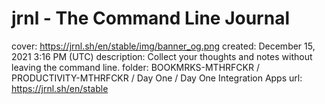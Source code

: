 # jrnl - The Command Line Journal

cover: https://jrnl.sh/en/stable/img/banner_og.png
created: December 15, 2021 3:16 PM (UTC)
description: Collect your thoughts and notes without leaving the command line.
folder: BOOKMRKS-MTHRFCKR / PRODUCTIVITY-MTHRFCKR / Day One / Day One Integration Apps
url: https://jrnl.sh/en/stable
